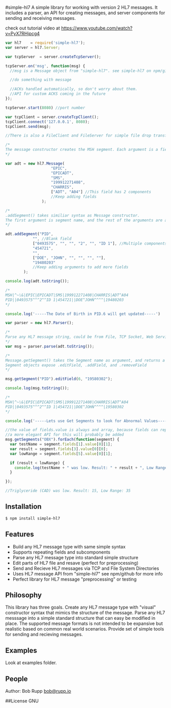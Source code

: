 #simple-hl7
A simple library for working with version 2 HL7 messages. It includes a parser, an API for creating messages, and server components for sending and receiving messages.

check out tutorial video at https://www.youtube.com/watch?v=PyX7RHjpcg4

```js
var hl7    = require('simple-hl7');
var server = hl7.Server;

var tcpServer  = server.createTcpServer();

tcpServer.on('msg', function(msg) {
  //msg is a Message object from "simple-hl7". see simple-hl7 on npm/github for API

  //do something with message

  //ACKs handled automatically, so don't worry about them.
  //API for custom ACKS coming in the future
});

tcpServer.start(8080) //port number

var tcpClient = server.createTcpClient();
tcpClient.connect('127.0.0.1', 8080);
tcpClient.send(msg);

//There is also a FileClient and FileServer for simple file drop transfers

/*
The message constructor creates the MSH segment. Each argument is a field.
*/

var adt = new hl7.Message(
                    "EPIC",
                    "EPICADT",
                    "SMS",
                    "199912271408",
                    "CHARRIS",
                    ["ADT", "A04"] //This field has 2 components
                    //Keep adding fields
                );

/*
.addSegment() takes similiar syntax as Message constructor.
The first argument is segment name, and the rest of the arguments are added as fields.
*/

adt.addSegment("PID",
            "", //Blank field
            ["0493575", "", "", "2", "", "ID 1"], //Multiple components
            "454721",
            "",
            ["DOE", "JOHN", "", "", "", ""],
            "19480203"
            //Keep adding arguments to add more fields
        );

console.log(adt.toString());

/*
MSH|^~\&|EPIC|EPICADT|SMS|199912271408|CHARRIS|ADT^A04
PID||0493575^^^2^^ID 1|454721||DOE^JOHN^^^^|19480203
*/

console.log('-----The Date of Birth in PID.6 will get updated-----')

var parser = new hl7.Parser();

/*
Parse any HL7 message string, could be from File, TCP Socket, Web Service.
*/
var msg = parser.parse(adt.toString());

/*
Message.getSegment() takes the Segment name as argument, and returns a Segment object.
Segment objects expose .editField, .addField, and .removeField
*/

msg.getSegment("PID").editField(6, "19580302");

console.log(msg.toString());

/*
MSH|^~\&|EPIC|EPICADT|SMS|199912271408|CHARRIS|ADT^A04
PID||0493575^^^2^^ID 1|454721||DOE^JOHN^^^^|19580302
*/

console.log('-----Lets use Get Segments to look for Abnormal Values----')

//the value of fields.value is always and array, because fields can repeat.
//a more elegant API for this will probably be added
msg.getSegments("OBX").forEach(function(segment) {
  var testName = segment.fields[1].value[0][1];
  var result = segment.fields[3].value[0][0];
  var lowRange = segment.fields[5].value[0][1];

  if (result < lowRange) {
    console.log(testName + " was low. Result: " + result + ", Low Range: " + lowRange);
  }

});

//Triglyceride (CAD) was low. Result: 15, Low Range: 35


```

## Installation

```bash
$ npm install simple-hl7
```

## Features

  * Build any HL7 message type with same simple syntax
  * Supports repeating fields and subcomponents
  * Parse any HL7 message type into standard simple structure
  * Edit parts of HL7 file and resave (perfect for preprocessing)
  * Send and Recieve HL7 messages via TCP and File System Directories
  * Uses HL7 message API from "simple-hl7" see npm/github for more info
  * Perfect library for HL7 message "preprocessing" or testing

## Philosophy
This library has three goals. Create any HL7 message type with "visual" constructor syntax that mimics the structure of the message. Parse any HL7 messsage into a simple standard structure that can easy be modified in place. The supported message formats is not intended to be expansive but realistic based on common real world scenarios. Provide set of simple tools for sending and recieving messages.

## Examples
Look at examples folder.

## People
Author: Bob Rupp bob@rupp.io

##License
GNU
